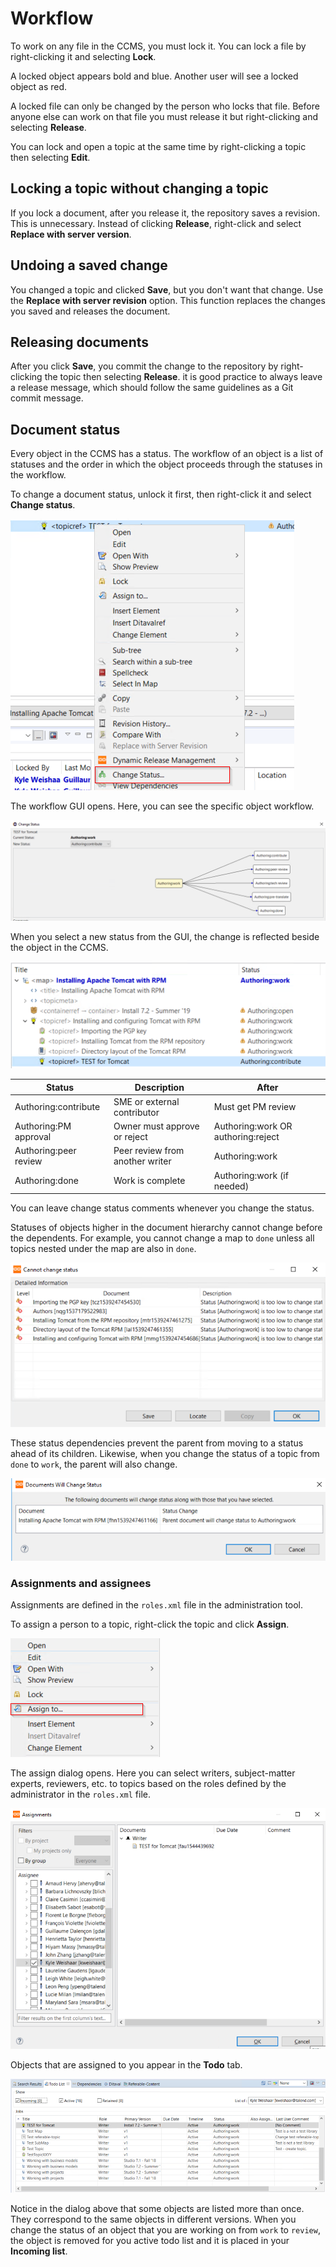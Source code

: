 # Workflow

To work on any file in the CCMS, you must lock it. You can lock a file by right-clicking it and selecting __Lock__.

A locked object appears bold and blue. Another user will see a locked object as red.

A locked file can only be changed by the person who locks that file. Before anyone else can work on that file you must release it but right-clicking and selecting __Release__.

You can lock and open a topic at the same time by right-clicking a topic then selecting __Edit__.

## Locking a topic without changing a topic

If you lock a document, after you release it, the repository saves a revision. This is unnecessary. Instead of clicking __Release__, right-click and select __Replace with server version__.

## Undoing a saved change

You changed a topic and clicked __Save__, but you don't want that change. Use the __Replace with server revision__ option. This function replaces the changes you saved and releases the document.

## Releasing documents

After you click __Save__, you commit the change to the repository by right-clicking the topic then selecting __Release__. it is good practice to always leave a release message, which should follow the same guidelines as a Git commit message.

## Document status

Every object in the CCMS has a status. The workflow of an object is a list of statuses and the order in which the object proceeds through the statuses in the workflow.

To change a document status, unlock it first, then right-click it and select __Change status__.

![changestatus](../images/changeStatus.png)

The workflow GUI opens. Here, you can see the specific object workflow. 

![workflow](../images/workflow.png)

When you select a new status from the GUI, the change is reflected beside the object in the CCMS.

![changedstatus](../images/changedStatus.png)

|Status | Description | After |
|---    | --- | --- |
|Authoring:contribute | SME or external contributor | Must get PM review |
|Authoring:PM approval | Owner must approve or reject | Authoring:work OR authoring:reject|
|Authoring:peer review | Peer review from another writer | Authoring:work|
|Authoring:done|Work is complete|Authoring:work (if needed)|

You can leave change status comments whenever you change the status.

Statuses of objects higher in the document hierarchy cannot change before the dependents. For example, you cannot change a map to `done` unless all topics nested under the map are also in `done`.

![notdone](../images/cannotChangeStatus.png)

These status dependencies prevent the parent from moving to a status ahead of its children. Likewise, when you change the status of a topic from `done` to `work`, the parent will also change.

![images](../images/parentChange.png)

### Assignments and assignees

Assignments are defined in the `roles.xml` file in the administration tool.

To assign a person to a topic, right-click the topic and click __Assign__.

![assign](../images/assign.png)

The assign dialog opens. Here you can select writers, subject-matter experts, reviewers, etc. to topics based on the roles defined by the administrator in the `roles.xml` file.

![assign](../images/assingTo.png)

Objects that are assigned to you appear in the __Todo__ tab. 

![todo](../images/todoList.png)

Notice in the dialog above that some objects are listed more than once. They correspond to the same objects in different versions. When you change the status of an object that you are working on from `work` to `review`, the object is removed for you active todo list and it is placed in your __Incoming list__.